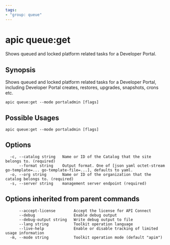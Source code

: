 ```yaml
---
tags:
- "group: queue"
---
```

# apic queue:get

Shows queued and locked platform related tasks for a Developer Portal.

## Synopsis

Shows queued and locked platform related tasks for a Developer Portal, including Developer Portal creates, restores, upgrades, snapshots, crons etc.

```
apic queue:get --mode portaladmin [flags]
```

## Possible Usages

```
apic queue:get --mode portaladmin [flags]
```

## Options

```
  -c, --catalog string   Name or ID of the Catalog that the site belongs to. (required)
      --format string    Output format. One of [json yaml octet-stream go-template=... go-template-file=...], defaults to yaml.
  -o, --org string       Name or ID of the organization that the catalog belongs to. (required)
  -s, --server string    management server endpoint (required)
```

## Options inherited from parent commands

```
      --accept-license        Accept the license for API Connect
      --debug                 Enable debug output
      --debug-output string   Write debug output to file
      --lang string           Toolkit operation language
      --live-help             Enable or disable tracking of limited usage information
  -m, --mode string           Toolkit operation mode (default "apim")
```
